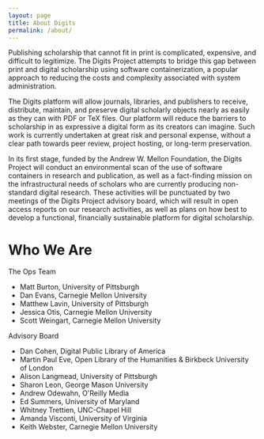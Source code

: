 ```yaml
---
layout: page
title: About Digits
permalink: /about/
---
```

Publishing scholarship that cannot fit in print is complicated, expensive, and difficult to legitimize. The Digits Project attempts to bridge this gap between print and digital scholarship using software containerization, a popular approach to reducing the costs and complexity associated with system administration. 

The Digits platform will allow journals, libraries, and publishers to receive, distribute, maintain, and preserve digital scholarly objects nearly as easily as they can with PDF or TeX files. Our platform will reduce the barriers to scholarship in as expressive a digital form as its creators can imagine. Such work is currently undertaken at great risk and personal expense, without a clear path towards peer review, project hosting, or long-term preservation. 

In its first stage, funded by the Andrew W. Mellon Foundation, the Digits Project will conduct an environmental scan of the use of software containers in research and publication, as well as a fact-finding mission on the infrastructural needs of scholars who are currently producing non-standard digital research. These activities will be punctuated by two meetings of the Digits Project advisory board, which will result in open access reports on our research activities, as well as plans on how best to develop a functional, financially sustainable platform for digital scholarship. 

# Who We Are
The Ops Team

* Matt Burton, University of Pittsburgh
* Dan Evans, Carnegie Mellon University
* Matthew Lavin, University of Pittsburgh
* Jessica Otis, Carnegie Mellon University
* Scott Weingart, Carnegie Mellon University

Advisory Board

* Dan Cohen, Digital Public Library of America
* Martin Paul Eve, Open Library of the Humanities & Birkbeck University of London
* Alison Langmead, University of Pittsburgh
* Sharon Leon, George Mason University
* Andrew Odewahn, O'Reilly Media
* Ed Summers, University of Maryland
* Whitney Trettien, UNC-Chapel Hill
* Amanda Visconti, University of Virginia
* Keith Webster, Carnegie Mellon University
